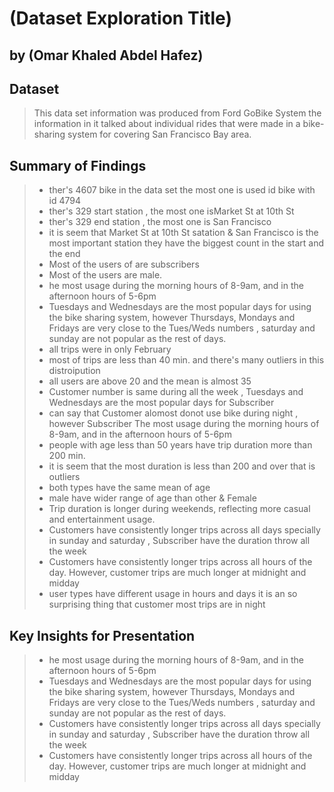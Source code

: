 # (Dataset Exploration Title)
## by (Omar Khaled Abdel Hafez)


## Dataset

> This data set information was produced from Ford GoBike System the information in it talked about individual rides that were made in a bike-sharing system for covering San Francisco Bay area.

## Summary of Findings
>- ther's 4607 bike in the data set the most one is used id bike with id 4794
>- ther's 329 start station , the most one isMarket St at 10th St
>- ther's 329 end station , the most one is San Francisco
>- it is seem that Market St at 10th St satation & San Francisco is the most important station they have the biggest count in the start and the end
>- Most of the users of are subscribers
>- Most of the users are male.
>- he most usage during the morning hours of 8-9am, and in the afternoon hours of 5-6pm
>- Tuesdays and Wednesdays are the most popular days for using the bike sharing system, however Thursdays, Mondays and Fridays are very close to the Tues/Weds numbers , saturday and sunday are not popular as the rest of days.
>- all trips were in only February
>- most of trips are less than 40 min. and there's many outliers in this distroipution
>- all users are above 20 and the mean is almost 35
> - Customer number is same during all the week , Tuesdays and Wednesdays are the most popular days for Subscriber 
> - can say that Customer alomost donot use bike during night , however Subscriber The most usage during the morning hours of 8-9am, and in the afternoon hours of 5-6pm
> - people with age less than 50 years have trip duration more than 200 min. 
> - it is seem that the most duration is less than 200 and over that is outliers 
>- both types have the same mean of age 
> - male have wider range of age than other & Female
>- Trip duration is longer during weekends, reflecting more casual and entertainment usage.
>- Customers have consistently longer trips across all days specially in sunday and saturday , Subscriber have the duration throw all the week  
>- Customers have consistently longer trips across all hours of the day. However, customer trips are much longer at midnight and midday
>- user types have different usage in hours and days 
> it is an so surprising thing that customer most trips are in night

## Key Insights for Presentation
>- he most usage during the morning hours of 8-9am, and in the afternoon hours of 5-6pm
>- Tuesdays and Wednesdays are the most popular days for using the bike sharing system, however Thursdays, Mondays and Fridays are very close to the Tues/Weds numbers , saturday and sunday are not popular as the rest of days.
>- Customers have consistently longer trips across all days specially in sunday and saturday , Subscriber have the duration throw all the week  
>- Customers have consistently longer trips across all hours of the day. However, customer trips are much longer at midnight and midday
